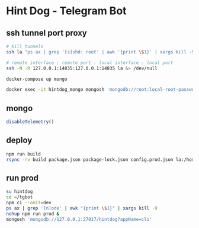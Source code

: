 # Hint Dog - Telegram Bot

## ssh tunnel port proxy

```sh
# kill tunnels
ssh la "ps ax | grep '[s]shd: root' | awk '{print \$1}' | xargs kill -9 &> /dev/null"

# remote interface : remote port : local interface : local port
ssh -N -R 127.0.0.1:14835:127.0.0.1:14835 la &> /dev/null

docker-compose up mongo

docker exec -it hintdog_mongo mongosh 'mongodb://root:local-root-password@127.0.0.1:27017/hintdog?authSource=admin&appName=cli'
```

## mongo

```js
disableTelemetry()
```

## deploy

```sh
npm run build
rsync -rv build package.json package-lock.json config.prod.json la:/home/hintdog/tgbot/
```

## run prod

```sh
su hintdog
cd ~/tgbot
npm ci --omit=dev
ps ax | grep '[n]ode' | awk "{print \$1}" | xargs kill -9
nohup npm run prod &
mongosh 'mongodb://127.0.0.1:27017/hintdog?appName=cli'
```
